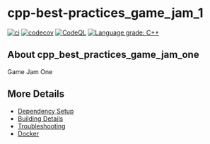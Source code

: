 # cpp-best-practices_game_jam_1

[![ci](https://github.com/SewerynKaminski/cpp-best-practices_game_jam_1/actions/workflows/ci.yml/badge.svg)](https://github.com/SewerynKaminski/cpp-best-practices_game_jam_1/actions/workflows/ci.yml)
[![codecov](https://codecov.io/gh/SewerynKaminski/cpp-best-practices_game_jam_1/branch/main/graph/badge.svg)](https://codecov.io/gh/SewerynKaminski/cpp-best-practices_game_jam_1)
[![CodeQL](https://github.com/SewerynKaminski/cpp-best-practices_game_jam_1/actions/workflows/codeql-analysis.yml/badge.svg)](https://github.com/SewerynKaminski/cpp-best-practices_game_jam_1/actions/workflows/codeql-analysis.yml)
[![Language grade: C++](https://img.shields.io/lgtm/grade/cpp/github/SewerynKaminski/cpp-best-practices_game_jam_1)](https://lgtm.com/projects/g/SewerynKaminski/cpp-best-practices_game_jam_1/context:cpp)

## About cpp_best_practices_game_jam_one
Game Jam One


## More Details

 * [Dependency Setup](README_dependencies.md)
 * [Building Details](README_building.md)
 * [Troubleshooting](README_troubleshooting.md)
 * [Docker](README_docker.md)
